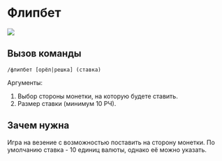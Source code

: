 # Флипбет

![](https://img.shields.io/badge/тип_команды-игра-mediumblue?style=for-the-badge)

## Вызов команды

`/флипбет [орёл|решка] (ставка)`

Аргументы:
1. Выбор стороны монетки, на которую будете ставить.
2. Размер ставки (минимум 10 РЧ).

## Зачем нужна

Игра на везение с возможностью поставить на сторону монетки. По умолчанию ставка - 10 единиц валюты, однако её можно указать.
